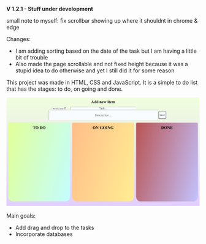 <strong>V 1.2.1 - Stuff under development</strong>

small note to myself: fix scrollbar showing up where it shouldnt in chrome & edge


<p>Changes:</p>
<ul>
  <li>I am adding sorting based on the date of the task but I am having a little bit of trouble</li>
  <li>Also made the page scrollable and not fixed height because it was a stupid idea to do otherwise and yet I still did it for some reason </li>
</ul>
<p>This project was made in HTML, CSS and JavaScript. It is a simple to do list that has the stages: to do, on going and done.</p>
<img src="ProjectImage.png">
<p>Main goals:</p>
<ul>
<li>Add drag and drop to the tasks</li>
<li>Incorporate databases</li>
</ul>

